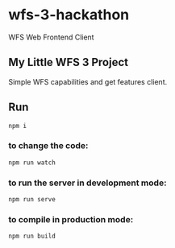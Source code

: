 # wfs-3-hackathon
WFS Web Frontend Client


## My Little WFS 3 Project

Simple WFS capabilities and get features client.

## Run

```npm i```


### to change the code:

```npm run watch```

### to run the server in development mode:

```npm run serve```

### to compile in production mode:

```npm run build```
